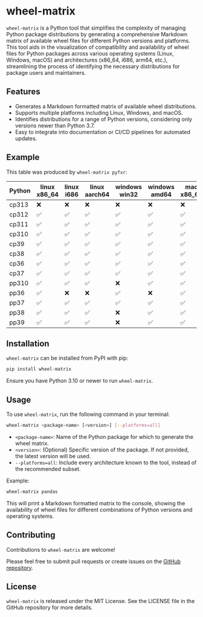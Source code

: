 # wheel-matrix

`wheel-matrix` is a Python tool that simplifies the complexity of managing Python package distributions by generating a comprehensive Markdown matrix of available wheel files for different Python versions and platforms. This tool aids in the visualization of compatibility and availability of wheel files for Python packages across various operating systems (Linux, Windows, macOS) and architectures (x86_64, i686, arm64, etc.), streamlining the process of identifying the necessary distributions for package users and maintainers.

## Features

- Generates a Markdown formatted matrix of available wheel distributions.
- Supports multiple platforms including Linux, Windows, and macOS.
- Identifies distributions for a range of Python versions, considering only versions newer than Python 3.7.
- Easy to integrate into documentation or CI/CD pipelines for automated updates.


## Example

This table was produced by `wheel-matrix pyfxr`:

| Python | linux x86_64 | linux i686 | linux aarch64 | windows win32 | windows amd64 | mac x86_64 | mac arm64 | musllinux aarch64 | musllinux i686 | musllinux x86_64 |
| ------ | ------------ | ---------- | ------------- | ------------- | ------------- | ---------- | --------- | ----------------- | -------------- | ---------------- |
| cp313  | ❌           | ❌         | ❌            | ❌            | ❌            | ❌         | ❌        | ❌                | ❌             | ❌               |
| cp312  | ✅           | ✅         | ✅            | ✅            | ✅            | ✅         | ✅        | ✅                | ✅             | ✅               |
| cp311  | ✅           | ✅         | ✅            | ✅            | ✅            | ✅         | ✅        | ✅                | ✅             | ✅               |
| cp310  | ✅           | ✅         | ✅            | ✅            | ✅            | ✅         | ✅        | ✅                | ✅             | ✅               |
| cp39   | ✅           | ✅         | ✅            | ✅            | ✅            | ✅         | ✅        | ✅                | ✅             | ✅               |
| cp38   | ✅           | ✅         | ✅            | ✅            | ✅            | ✅         | ✅        | ✅                | ✅             | ✅               |
| cp36   | ✅           | ✅         | ✅            | ✅            | ✅            | ✅         | ❌        | ✅                | ✅             | ✅               |
| cp37   | ✅           | ✅         | ✅            | ✅            | ✅            | ✅         | ❌        | ✅                | ✅             | ✅               |
| pp310  | ✅           | ✅         | ✅            | ❌            | ✅            | ✅         | ✅        | ❌                | ❌             | ❌               |
| pp36   | ✅           | ❌         | ❌            | ✅            | ❌            | ✅         | ❌        | ❌                | ❌             | ❌               |
| pp37   | ✅           | ✅         | ✅            | ✅            | ✅            | ✅         | ❌        | ❌                | ❌             | ❌               |
| pp38   | ✅           | ✅         | ✅            | ❌            | ✅            | ✅         | ✅        | ❌                | ❌             | ❌               |
| pp39   | ✅           | ✅         | ✅            | ❌            | ✅            | ✅         | ✅        | ❌                | ❌             | ❌               |


## Installation

`wheel-matrix` can be installed from PyPI with pip:

```bash
pip install wheel-matrix
```

Ensure you have Python 3.10 or newer to run `wheel-matrix`.

## Usage

To use `wheel-matrix`, run the following command in your terminal:

```bash
wheel-matrix <package-name> [<version>] [--platforms=all]
```

- `<package-name>`: Name of the Python package for which to generate the wheel matrix.
- `<version>`: (Optional) Specific version of the package. If not provided, the latest version will be used.
- `--platforms=all`: Include every architecture known to the tool, instead of the recommended subset.

Example:

```bash
wheel-matrix pandas
```

This will print a Markdown formatted matrix to the console, showing the availability of wheel files for different combinations of Python versions and operating systems.

## Contributing

Contributions to `wheel-matrix` are welcome!

Please feel free to submit pull requests or create issues on the [GitHub repository](https://github.com/lordmauve/wheel-matrix).


## License

`wheel-matrix` is released under the MIT License. See the LICENSE file in the GitHub repository for more details.
